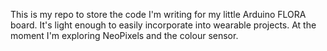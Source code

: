 This is my repo to store the code I'm writing for my little Arduino FLORA board.
It's light enough to easily incorporate into wearable projects.
At the moment I'm exploring NeoPixels and the colour sensor.
